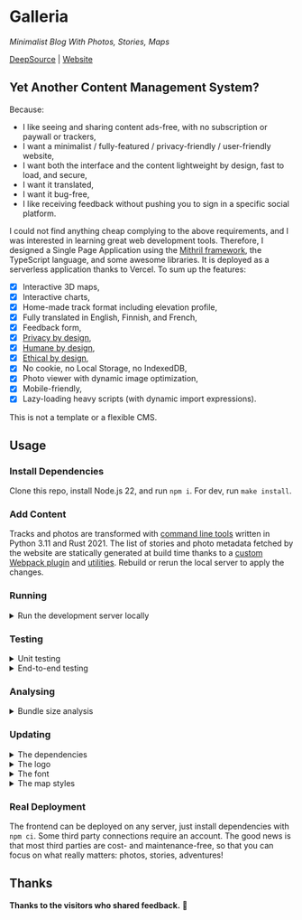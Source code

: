 # Galleria

_Minimalist Blog With Photos, Stories, Maps_

[DeepSource](https://deepsource.io/gh/coffeacloudberry/galleria/) | [Website](https://www.explorewilder.com)

## Yet Another Content Management System?

Because:

- I like seeing and sharing content ads-free, with no subscription or paywall or trackers,
- I want a minimalist / fully-featured / privacy-friendly / user-friendly website,
- I want both the interface and the content lightweight by design, fast to load, and secure,
- I want it translated,
- I want it bug-free,
- I like receiving feedback without pushing you to sign in a specific social platform.

I could not find anything cheap complying to the above requirements, and I was interested in learning great web development tools. Therefore, I designed a Single Page Application using the [Mithril framework](https://mithril.js.org/), the TypeScript language, and some awesome libraries. It is deployed as a serverless application thanks to Vercel. To sum up the features:

- [x] Interactive 3D maps,
- [x] Interactive charts,
- [x] Home-made track format including elevation profile,
- [x] Fully translated in English, Finnish, and French,
- [x] Feedback form,
- [x] [Privacy by design](https://en.wikipedia.org/wiki/Privacy_by_design),
- [x] [Humane by design](https://humanebydesign.com/),
- [x] [Ethical by design](https://ind.ie/ethical-design/),
- [x] No cookie, no Local Storage, no IndexedDB,
- [x] Photo viewer with dynamic image optimization,
- [x] Mobile-friendly,
- [x] Lazy-loading heavy scripts (with dynamic import expressions).

This is not a template or a flexible CMS.

## Usage

### Install Dependencies

Clone this repo, install Node.js 22, and run `npm i`. For dev, run `make install`.

### Add Content

Tracks and photos are transformed with [command line tools](cli) written in Python 3.11 and Rust 2021. The list of stories and photo metadata fetched by the website are statically generated at build time thanks to a [custom Webpack plugin](config/stories-webpack-plugin.js) and [utilities](config/utils.js). Rebuild or rerun the local server to apply the changes.

### Running

<details>
  <summary>Run the development server locally</summary>

```sh
npm start
```

You can view the development server at [localhost:8080](http://localhost:8080).

</details>

### Testing

<details>
  <summary>Unit testing</summary>

Run `poetry shell` to enter the Python virtual environment, then `make js-test` and `make py-test`.

</details>
<details>
  <summary>End-to-end testing</summary>

The test uses [Robot Framework](https://github.com/robotframework/robotframework/blob/master/INSTALL.rst) with the [SeleniumLibrary](https://github.com/robotframework/SeleniumLibrary#installation). Run `npm start` in one shell and `make e2e-test` on another one inside the Python virtual environment (because Robot Framework is installed via Poetry). The tests do not use fake fixtures but the actual website content. The most recent photo should have a story, otherwise some tests may fail. An HTML report should have been generated.

</details>

### Analysing

<details>
  <summary>Bundle size analysis</summary>

Run `npm bundle-analysis` to generate the prod bundle and start a local server with a page displaying the bundle analysis, you can check that no extra libraries are bundled.

</details>

### Updating

<details>
  <summary>The dependencies</summary>

Run `poetry shell`, then `make update`.

Also update the lazy-loaded scripts listed in the [configuration file](src/config.ts).

</details>
<details>
  <summary>The logo</summary>

From a new SVG file:

- Generate PNG files of different sizes and generate the .ico with Gimp: File > Open as Layers, File > Export As...,
- Generate an apple-touch-icon file (PNG, 192x192, without alpha channel).

</details>
<details>
  <summary>The font</summary>

The [main SASS file](src/style/main.scss) should point to the font file.

For editing the font, adding glyphs, ligatures, exotic characters, etc. Have a look at this [README file](src/fonts/asap/README.md).

</details>
<details>
  <summary>The map styles</summary>

For better compatibility, only use standard styles, do not use classic styles.

</details>

### Real Deployment

The frontend can be deployed on any server, just install dependencies with `npm ci`. Some third party connections require an account. The good news is that most third parties are cost- and maintenance-free, so that you can focus on what really matters: photos, stories, adventures!

## Thanks

**Thanks to the visitors who shared feedback.** :hugs:
